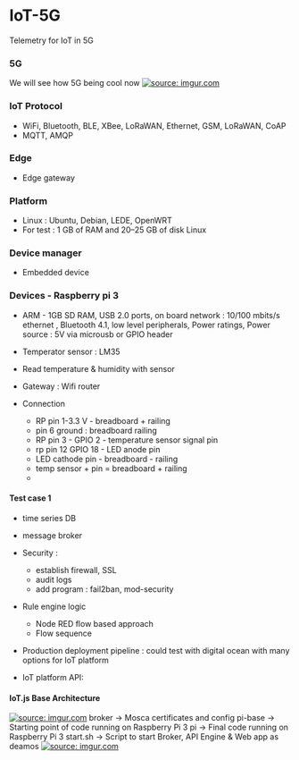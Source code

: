 # IoT-5G

Telemetry for IoT in 5G


### 5G 
We will see how 5G being cool now 
<a href="https://imgur.com/bBhyTnS"><img src="https://i.imgur.com/bBhyTnS.jpg" title="source: imgur.com" /></a>


### IoT Protocol 
+ WiFi, Bluetooth, BLE, XBee, LoRaWAN, Ethernet, GSM, LoRaWAN, CoAP
+ MQTT, AMQP
### Edge 
+ Edge gateway 



### Platform 
+ Linux : Ubuntu, Debian, LEDE, OpenWRT 
+ For test : 1 GB of RAM and 20–25 GB of disk Linux 


### Device manager 
+ Embedded device 

### Devices - Raspberry pi 3
- ARM - 1GB SD RAM, USB 2.0 ports, on board network : 10/100 mbits/s ethernet , Bluetooth 4.1, low level peripherals, Power ratings, Power source : 5V via microusb or GPIO header 
- Temperator sensor : LM35 
- Read temperature & humidity with sensor 
- Gateway : Wifi router 

- Connection 
    - RP pin 1-3.3 V - breadboard + railing 
    - pin 6 ground : breadboard railing 
    - RP pin 3 - GPIO 2 - temperature sensor signal pin 
    - rp pin 12  GPIO 18 - LED anode pin 
    - LED cathode pin - breadboard - railing 
    - temp sensor + pin = breadboard + railing 
    - 


#### Test case 1 
+ time series DB 
+ message broker
+ Security : 
  + establish firewall, SSL 
  + audit logs 
  + add program : fail2ban, mod-security 
+ Rule engine logic 
  + Node RED flow based approach 
  + Flow sequence 
  
+ Production deployment pipeline : could test with digital ocean with many options for IoT platform 
  
+ IoT platform API: 


#### IoT.js Base Architecture
<a href="https://imgur.com/rlY8bZn"><img src="https://i.imgur.com/rlY8bZn.png" title="source: imgur.com" /></a>
broker -> Mosca certificates and config
pi-base -> Starting point of code running on Raspberry Pi 3
pi -> Final code running on Raspberry Pi 3
start.sh -> Script to start Broker, API Engine & Web app as deamos
<a href="https://imgur.com/x3eprZM"><img src="https://i.imgur.com/x3eprZM.png" title="source: imgur.com" /></a>
